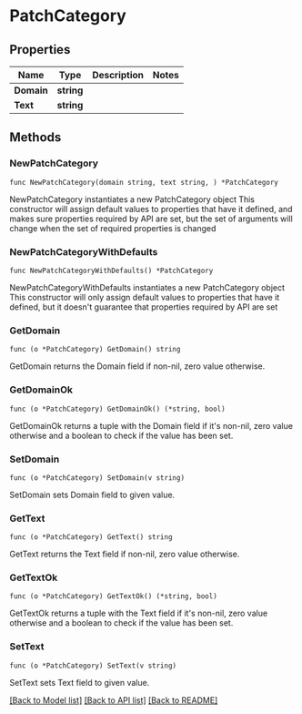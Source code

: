 # PatchCategory

## Properties

Name | Type | Description | Notes
------------ | ------------- | ------------- | -------------
**Domain** | **string** |  | 
**Text** | **string** |  | 

## Methods

### NewPatchCategory

`func NewPatchCategory(domain string, text string, ) *PatchCategory`

NewPatchCategory instantiates a new PatchCategory object
This constructor will assign default values to properties that have it defined,
and makes sure properties required by API are set, but the set of arguments
will change when the set of required properties is changed

### NewPatchCategoryWithDefaults

`func NewPatchCategoryWithDefaults() *PatchCategory`

NewPatchCategoryWithDefaults instantiates a new PatchCategory object
This constructor will only assign default values to properties that have it defined,
but it doesn't guarantee that properties required by API are set

### GetDomain

`func (o *PatchCategory) GetDomain() string`

GetDomain returns the Domain field if non-nil, zero value otherwise.

### GetDomainOk

`func (o *PatchCategory) GetDomainOk() (*string, bool)`

GetDomainOk returns a tuple with the Domain field if it's non-nil, zero value otherwise
and a boolean to check if the value has been set.

### SetDomain

`func (o *PatchCategory) SetDomain(v string)`

SetDomain sets Domain field to given value.


### GetText

`func (o *PatchCategory) GetText() string`

GetText returns the Text field if non-nil, zero value otherwise.

### GetTextOk

`func (o *PatchCategory) GetTextOk() (*string, bool)`

GetTextOk returns a tuple with the Text field if it's non-nil, zero value otherwise
and a boolean to check if the value has been set.

### SetText

`func (o *PatchCategory) SetText(v string)`

SetText sets Text field to given value.



[[Back to Model list]](../README.md#documentation-for-models) [[Back to API list]](../README.md#documentation-for-api-endpoints) [[Back to README]](../README.md)



